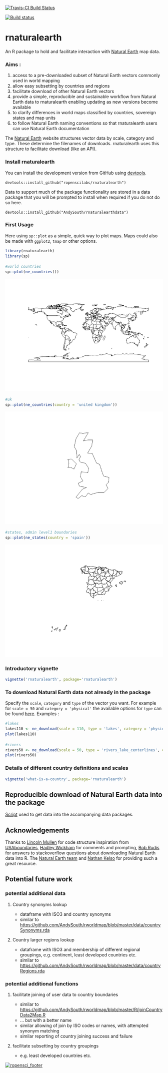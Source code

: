 <!-- README.md is generated from README.Rmd. Please edit that file -->
[![Travis-CI Build Status](https://travis-ci.org/ropenscilabs/rnaturalearth.svg?branch=master)](https://travis-ci.org/ropenscilabs/rnaturalearth)

[![Build status](https://ci.appveyor.com/api/projects/status/yp26qgeb1iligrpp?svg=true)](https://ci.appveyor.com/project/AndySouth/rnaturalearth)

rnaturalearth
=============

An R package to hold and facilitate interaction with [Natural Earth](http://www.naturalearthdata.com/) map data.

### Aims :

1.  access to a pre-downloaded subset of Natural Earth vectors commonly used in world mapping
2.  allow easy subsetting by countries and regions
3.  facilitate download of other Natural Earth vectors
4.  provide a simple, reproducible and sustainable workflow from Natural Earth data to rnaturalearth enabling updating as new versions become available
5.  to clarify differences in world maps classified by countries, sovereign states and map units
6.  to follow Natural Earth naming conventions so that rnaturalearth users can use Natural Earth documentation

The [Natural Earth](http://www.naturalearthdata.com/) website structures vector data by scale, category and type. These determine the filenames of downloads. rnaturalearth uses this structure to facilitate download (like an API).

### Install rnaturalearth

You can install the development version from GitHub using [devtools](https://github.com/hadley/devtools).

    devtools::install_github("ropenscilabs/rnaturalearth")

Data to support much of the package functionality are stored in a data package that you will be prompted to install when required if you do not do so here.

    devtools::install_github("AndySouth/rnaturalearthdata")

### First Usage

Here using `sp::plot` as a simple, quick way to plot maps. Maps could also be made with `ggplot2`, `tmap` or other options.

``` r
library(rnaturalearth)
library(sp)

#world countries
sp::plot(ne_countries())
```

![](README-unnamed-chunk-2-1.png)

``` r
#uk
sp::plot(ne_countries(country = 'united kingdom'))
```

![](README-unnamed-chunk-2-2.png)

``` r
#states, admin level1 boundaries
sp::plot(ne_states(country = 'spain')) 
```

![](README-unnamed-chunk-2-3.png)

### Introductory vignette

``` r
vignette('rnaturalearth', package='rnaturalearth')
```

### To download Natural Earth data not already in the package

Specify the `scale`, `category` and `type` of the vector you want. For example for `scale = 50` and `category = 'physical'` the available options for `type` can be found [here](http://www.naturalearthdata.com/downloads/50m-physical-vectors/). Examples :

``` r
#lakes
lakes110 <- ne_download(scale = 110, type = 'lakes', category = 'physical')
plot(lakes110)

#rivers
rivers50 <- ne_download(scale = 50, type = 'rivers_lake_centerlines', category = 'physical')
plot(rivers50)
```

### Details of different country definitions and scales

``` r
vignette('what-is-a-country', package='rnaturalearth')
```

Reproducible download of Natural Earth data into the package
------------------------------------------------------------

[Script](https://github.com/ropenscilabs/rnaturalearthdata/blob/master/data-raw/data_download_script.r) used to get data into the accompanying data packages.

Acknowledgements
----------------

Thanks to [Lincoln Mullen](https://github.com/lmullen) for code structure inspiration from [USAboundaries](https://github.com/ropensci/USAboundaries), [Hadley Wickham](https://github.com/hadley) for comments and prompting, [Bob Rudis](https://github.com/hrbrmstr) for answers to stackoverflow questions about downloading Natural Earth data into R. The [Natural Earth team](http://www.naturalearthdata.com/about/contributors/) and [Nathan Kelso](https://github.com/nvkelso) for providing such a great resource.

Potential future work
---------------------

### potential additional data

1.  Country synonyms lookup
    -   dataframe with ISO3 and country synonyms
    -   similar to <https://github.com/AndySouth/rworldmap/blob/master/data/countrySynonyms.rda>

2.  Country larger regions lookup
    -   dataframe with ISO3 and membership of different regional groupings, e.g. continent, least developed countries etc.
    -   similar to <https://github.com/AndySouth/rworldmap/blob/master/data/countryRegions.rda>

### potential additional functions

1.  facilitate joining of user data to country boundaries
    -   similar to <https://github.com/AndySouth/rworldmap/blob/master/R/joinCountryData2Map.R>
    -   ... but with a better name
    -   similar allowing of join by ISO codes or names, with attempted synonym matching
    -   similar reporting of country joining success and failure

2.  facilitate subsetting by country groupings
    -   e.g. least developed countries etc.

[![ropensci\_footer](http://ropensci.org/public_images/github_footer.png)](http://ropensci.org)
